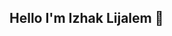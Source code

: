 ## Hello I'm Izhak Lijalem 👋

<!--
**Izhakhtml/izhakhtml** is a ✨ _special_ ✨ repository because its `README.md` (this file) appears on your GitHub profile.
Full stack developer
Here are some ideas to get you started:

- 🔭 I’m currently working on ...
- 🌱 I’m currently learning ...
- 👯 I’m looking to collaborate on ...
- 🤔 I’m looking for help with ...
- 💬 Ask me about ...
- 📫 How to reach me: ...
- 😄 Pronouns: ...
- ⚡ Fun fact: ...
-->
